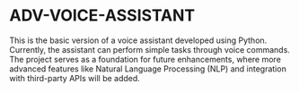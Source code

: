 # ADV-VOICE-ASSISTANT
This is the basic version of a voice assistant developed using Python. Currently, the assistant can perform simple tasks through voice commands. The project serves as a foundation for future enhancements, where more advanced features like Natural Language Processing (NLP) and integration with third-party APIs will be added.

